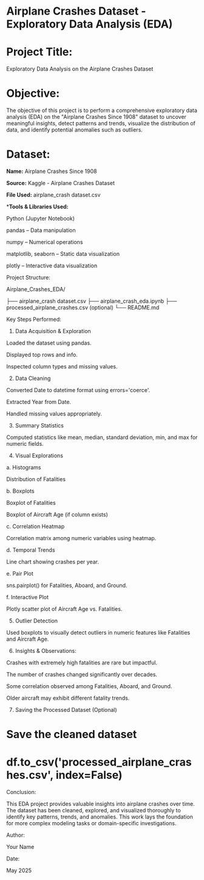 # Airplane Crashes Dataset - Exploratory Data Analysis (EDA)

# Project Title:

Exploratory Data Analysis on the Airplane Crashes Dataset

# Objective:

The objective of this project is to perform a comprehensive exploratory data analysis (EDA) on the "Airplane Crashes Since 1908" dataset to uncover meaningful insights, detect patterns and trends, visualize the distribution of data, and identify potential anomalies such as outliers.

# Dataset:

**Name:** Airplane Crashes Since 1908

**Source:** Kaggle - Airplane Crashes Dataset

**File Used:** airplane_crash dataset.csv

***Tools & Libraries Used:**

Python (Jupyter Notebook)

pandas – Data manipulation

numpy – Numerical operations

matplotlib, seaborn – Static data visualization

plotly – Interactive data visualization

Project Structure:

Airplane_Crashes_EDA/

├── airplane_crash dataset.csv
├── airplane_crash_eda.ipynb
├── processed_airplane_crashes.csv (optional)
└── README.md

Key Steps Performed:

1. Data Acquisition & Exploration

Loaded the dataset using pandas.

Displayed top rows and info.

Inspected column types and missing values.

2. Data Cleaning

Converted Date to datetime format using errors='coerce'.

Extracted Year from Date.

Handled missing values appropriately.

3. Summary Statistics

Computed statistics like mean, median, standard deviation, min, and max for numeric fields.

4. Visual Explorations

a. Histograms

Distribution of Fatalities

b. Boxplots

Boxplot of Fatalities

Boxplot of Aircraft Age (if column exists)

c. Correlation Heatmap

Correlation matrix among numeric variables using heatmap.

d. Temporal Trends

Line chart showing crashes per year.

e. Pair Plot

sns.pairplot() for Fatalities, Aboard, and Ground.

f. Interactive Plot

Plotly scatter plot of Aircraft Age vs. Fatalities.

5. Outlier Detection

Used boxplots to visually detect outliers in numeric features like Fatalities and Aircraft Age.

6. Insights & Observations:

Crashes with extremely high fatalities are rare but impactful.

The number of crashes changed significantly over decades.

Some correlation observed among Fatalities, Aboard, and Ground.

Older aircraft may exhibit different fatality trends.

7. Saving the Processed Dataset (Optional)

# Save the cleaned dataset
# df.to_csv('processed_airplane_crashes.csv', index=False)

Conclusion:

This EDA project provides valuable insights into airplane crashes over time. The dataset has been cleaned, explored, and visualized thoroughly to identify key patterns, trends, and anomalies. This work lays the foundation for more complex modeling tasks or domain-specific investigations.

Author:

Your Name

Date:

May 2025


